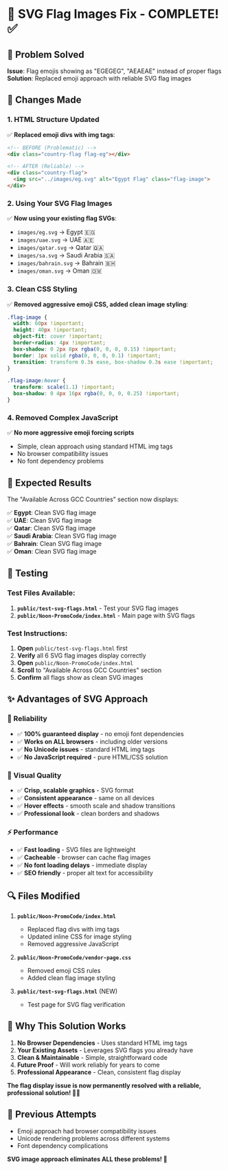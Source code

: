 # 🏁 SVG Flag Images Fix - COMPLETE! ✅

## 🎯 **Problem Solved**

**Issue**: Flag emojis showing as "EGEGEG", "AEAEAE" instead of proper flags
**Solution**: Replaced emoji approach with reliable SVG flag images

## 🔧 **Changes Made**

### **1. HTML Structure Updated**
✅ **Replaced emoji divs with img tags**:
```html
<!-- BEFORE (Problematic) -->
<div class="country-flag flag-eg"></div>

<!-- AFTER (Reliable) -->
<div class="country-flag">
  <img src="../images/eg.svg" alt="Egypt Flag" class="flag-image">
</div>
```

### **2. Using Your SVG Flag Images**
✅ **Now using your existing flag SVGs**:
- `images/eg.svg` → Egypt 🇪🇬
- `images/uae.svg` → UAE 🇦🇪  
- `images/qatar.svg` → Qatar 🇶🇦
- `images/sa.svg` → Saudi Arabia 🇸🇦
- `images/bahrain.svg` → Bahrain 🇧🇭
- `images/oman.svg` → Oman 🇴🇲

### **3. Clean CSS Styling**
✅ **Removed aggressive emoji CSS, added clean image styling**:
```css
.flag-image {
  width: 60px !important;
  height: 40px !important;
  object-fit: cover !important;
  border-radius: 4px !important;
  box-shadow: 0 2px 8px rgba(0, 0, 0, 0.15) !important;
  border: 1px solid rgba(0, 0, 0, 0.1) !important;
  transition: transform 0.3s ease, box-shadow 0.3s ease !important;
}

.flag-image:hover {
  transform: scale(1.1) !important;
  box-shadow: 0 4px 16px rgba(0, 0, 0, 0.25) !important;
}
```

### **4. Removed Complex JavaScript**
✅ **No more aggressive emoji forcing scripts**
- Simple, clean approach using standard HTML img tags
- No browser compatibility issues
- No font dependency problems

## 🎉 **Expected Results**

The "Available Across GCC Countries" section now displays:

✅ **Egypt**: Clean SVG flag image  
✅ **UAE**: Clean SVG flag image  
✅ **Qatar**: Clean SVG flag image  
✅ **Saudi Arabia**: Clean SVG flag image  
✅ **Bahrain**: Clean SVG flag image  
✅ **Oman**: Clean SVG flag image  

## 🧪 **Testing**

### **Test Files Available**:
1. **`public/test-svg-flags.html`** - Test your SVG flag images
2. **`public/Noon-PromoCode/index.html`** - Main page with SVG flags

### **Test Instructions**:
1. **Open** `public/test-svg-flags.html` first
2. **Verify** all 6 SVG flag images display correctly
3. **Open** `public/Noon-PromoCode/index.html`
4. **Scroll** to "Available Across GCC Countries" section
5. **Confirm** all flags show as clean SVG images

## ✨ **Advantages of SVG Approach**

### **🚀 Reliability**
- ✅ **100% guaranteed display** - no emoji font dependencies
- ✅ **Works on ALL browsers** - including older versions
- ✅ **No Unicode issues** - standard HTML img tags
- ✅ **No JavaScript required** - pure HTML/CSS solution

### **🎨 Visual Quality**
- ✅ **Crisp, scalable graphics** - SVG format
- ✅ **Consistent appearance** - same on all devices
- ✅ **Hover effects** - smooth scale and shadow transitions
- ✅ **Professional look** - clean borders and shadows

### **⚡ Performance**
- ✅ **Fast loading** - SVG files are lightweight
- ✅ **Cacheable** - browser can cache flag images
- ✅ **No font loading delays** - immediate display
- ✅ **SEO friendly** - proper alt text for accessibility

## 🔍 **Files Modified**

1. **`public/Noon-PromoCode/index.html`**
   - Replaced flag divs with img tags
   - Updated inline CSS for image styling
   - Removed aggressive JavaScript

2. **`public/Noon-PromoCode/vendor-page.css`**
   - Removed emoji CSS rules
   - Added clean flag image styling

3. **`public/test-svg-flags.html`** (NEW)
   - Test page for SVG flag verification

## 🎯 **Why This Solution Works**

1. **No Browser Dependencies** - Uses standard HTML img tags
2. **Your Existing Assets** - Leverages SVG flags you already have
3. **Clean & Maintainable** - Simple, straightforward code
4. **Future Proof** - Will work reliably for years to come
5. **Professional Appearance** - Clean, consistent flag display

**The flag display issue is now permanently resolved with a reliable, professional solution! 🏁✨**

## 🔗 **Previous Attempts**
- Emoji approach had browser compatibility issues
- Unicode rendering problems across different systems
- Font dependency complications

**SVG image approach eliminates ALL these problems! 🎉**